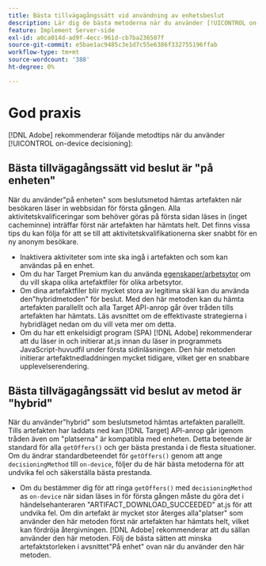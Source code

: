 ```yaml
---
title: Bästa tillvägagångssätt vid användning av enhetsbeslut
description: Lär dig de bästa metoderna när du använder [!UICONTROL on-device decisioning] in [!DNL Adobe Target]
feature: Implement Server-side
exl-id: a0ca014d-ad9f-4ecc-961d-cb7ba236507f
source-git-commit: e5bae1ac9485c3e1d7c55e6386f332755196ffab
workflow-type: tm+mt
source-wordcount: '388'
ht-degree: 0%

---
```


# God praxis

[!DNL Adobe] rekommenderar följande metodtips när du använder [!UICONTROL on-device decisioning]:

## Bästa tillvägagångssätt vid beslut är &quot;på enheten&quot;

När du använder&quot;på enheten&quot; som beslutsmetod hämtas artefakten när besökaren läser in webbsidan för första gången. Alla aktivitetskvalificeringar som behöver göras på första sidan läses in (inget cacheminne) inträffar först när artefakten har hämtats helt. Det finns vissa tips du kan följa för att se till att aktivitetskvalifikationerna sker snabbt för en ny anonym besökare.

* Inaktivera aktiviteter som inte ska ingå i artefakten och som kan användas på en enhet.
* Om du har Target Premium kan du använda [egenskaper/arbetsytor](https://experienceleague.adobe.com/docs/target/using/administer/manage-users/enterprise/property-channel.html) om du vill skapa olika artefaktfiler för olika arbetsytor.
* Om dina artefaktfiler blir mycket stora av legitima skäl kan du använda den&quot;hybridmetoden&quot; för beslut. Med den här metoden kan du hämta artefakten parallellt och alla Target API-anrop går över tråden tills artefakten har hämtats. Läs avsnittet om de effektivaste strategierna i hybridläget nedan om du vill veta mer om detta.
* Om du har ett enkelsidigt program (SPA) [!DNL Adobe] rekommenderar att du läser in och initierar at.js innan du läser in programmets JavaScript-huvudfil under första sidinläsningen. Den här metoden initierar artefaktnedladdningen mycket tidigare, vilket ger en snabbare upplevelserendering.

## Bästa tillvägagångssätt vid beslut av metod är &quot;hybrid&quot;

När du använder&quot;hybrid&quot; som beslutsmetod hämtas artefakten parallellt. Tills artefakten har laddats ned kan [!DNL Target] API-anrop går igenom tråden även om &quot;platserna&quot; är kompatibla med enheten. Detta beteende är standard för alla `getOffers()` och ger bästa prestanda i de flesta situationer. Om du ändrar standardbeteendet för `getOffers()` genom att ange `decisioningMethod` till `on-device`, följer du de här bästa metoderna för att undvika fel och säkerställa bästa prestanda.

* Om du bestämmer dig för att ringa `getOffers()` med `decisioningMethod` as `on-device` när sidan läses in för första gången måste du göra det i händelsehanteraren &quot;ARTIFACT_DOWNLOAD_SUCCEEDED&quot; at.js för att undvika fel. Om din artefakt är mycket stor återges alla&quot;platser&quot; som använder den här metoden först när artefakten har hämtats helt, vilket kan fördröja återgivningen. [!DNL Adobe] rekommenderar att du sällan använder den här metoden. Följ de bästa sätten att minska artefaktstorleken i avsnittet&quot;På enhet&quot; ovan när du använder den här metoden.
